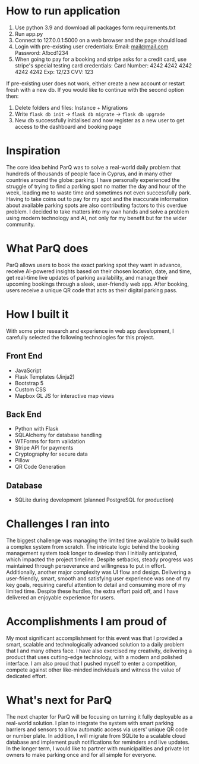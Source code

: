 # How to run application
1. Use python 3.9 and download all packages form requirements.txt
2. Run app.py
3. Connect to 127.0.0.1:5000 on a web browser and the page should load
4. Login with pre-existing user credentials:
Email: mail@mail.com
Password: A!bcd1234
5. When going to pay for a booking and stripe asks for a credit card, use stripe's special testing card credentials:
Card Number: 4242 4242 4242 4242 4242
Exp: 12/23
CVV: 123

If pre-existing user does not work, either create a new account or restart fresh with a new db. If you would like to continue with the second option then:
1. Delete folders and files: Instance + Migrations
2. Write `flask db init` -> `flask db migrate` -> `flask db upgrade`
3. New db successfully initialised and now register as a new user to get access to the dashboard and booking page

# Inspiration
The core idea behind ParQ was to solve a real-world daily problem that hundreds of thousands of people face in Cyprus, and in many other countries around the globe: parking. I have personally experienced the struggle of trying to find a parking spot no matter the day and hour of the week, leading me to waste time and sometimes not even successfully park. Having to take coins out to pay for my spot and the inaccurate information about available parking spots are also contributing factors to this overdue problem. I decided to take matters into my own hands and solve a problem using modern technology and AI, not only for my benefit but for the wider community.
# What ParQ does
ParQ allows users to book the exact parking spot they want in advance, receive AI-powered insights based on their chosen location, date, and time, get real-time live updates of parking availability, and manage their upcoming bookings through a sleek, user-friendly web app. After booking, users receive a unique QR code that acts as their digital parking pass.
# How I built it
With some prior research and experience in web app development, I carefully selected the following technologies for this project.

## Front End
* JavaScript 
* Flask Templates (Jinja2) 
* Bootstrap 5 
* Custom CSS
* Mapbox GL JS for interactive map views

## Back End
* Python with Flask
* SQLAlchemy for database handling
* WTForms for form validation
* Stripe API for payments
* Cryptography for secure data
* Pillow 
* QR Code Generation

## Database
* SQLite during development (planned PostgreSQL for production)

# Challenges I ran into
The biggest challenge was managing the limited time available to build such a complex system from scratch. The intricate logic behind the booking management system took longer to develop than I initially anticipated, which impacted the project timeline. Despite setbacks, steady progress was maintained through perseverance and willingness to put in effort. Additionally, another major complexity was UI flow and design. Delivering a user-friendly, smart, smooth and satisfying user experience was one of my key goals, requiring careful attention to detail and consuming more of my limited time. Despite these hurdles, the extra effort paid off, and I have delivered an enjoyable experience for users.
# Accomplishments I am proud of
My most significant accomplishment for this event was that I provided a smart, scalable and technologically advanced solution to a daily problem that I and many others face. I have also exercised my creativity, delivering a product that uses cutting-edge technology, with a modern and polished interface. I am also proud that I pushed myself to enter a competition, compete against other like-minded individuals and witness the value of dedicated effort.
# What's next for ParQ
The next chapter for ParQ will be focusing on turning it fully deployable as a real-world solution. I plan to integrate the system with smart parking barriers and sensors to allow automatic access via users' unique QR code or number plate. In addition, I will migrate from SQLite to a scalable cloud database and implement push notifications for reminders and live updates. In the longer term, I would like to partner with municipalities and private lot owners to make parking once and for all simple for everyone.